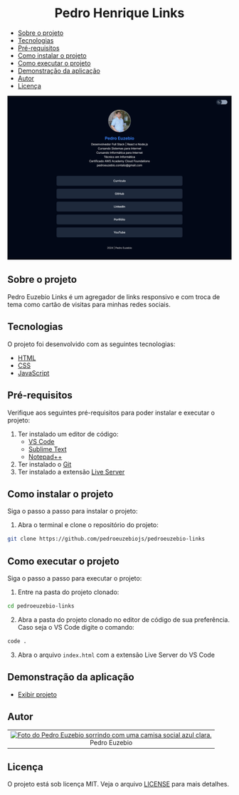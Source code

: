 <h1 align="center">
  Pedro Henrique Links
</h1>

<ul>
  <li>
    <a href="#sobre-o-projeto">
      Sobre o projeto
    </a>
  </li>
  <li>
    <a href="#tecnologias">
      Tecnologias
    </a>
  </li>
  <li>
    <a href="#pre-requisitos">
      Pré-requisitos
    </a>
  </li>
  <li>
    <a href="#como-instalar-o-projeto">
      Como instalar o projeto
    </a>
  </li>
  <li>
    <a href="#como-executar-o-projeto">
      Como executar o projeto
    </a>
  </li>
  <li>
    <a href="#demonstração-da-aplicação">
      Demonstração da aplicação
    </a>
  </li>
  <li>
    <a href="#autor">
      Autor
    </a>
  </li>
  <li>
    <a href="#licença">
      Licença
    </a>
  </li>
</ul>

![Visualização do projeto Pedro Euzebio Links](./.github/preview.png)

## Sobre o projeto

Pedro Euzebio Links é um agregador de links responsivo e com troca de tema como cartão de visitas para minhas redes sociais.

## Tecnologias

O projeto foi desenvolvido com as seguintes tecnologias:

- [HTML](https://developer.mozilla.org/pt-BR/docs/Web/HTML)
- [CSS](https://developer.mozilla.org/pt-BR/docs/Web/CSS)
- [JavaScript](https://developer.mozilla.org/pt-BR/docs/Web/JavaScript)

## Pré-requisitos

Verifique aos seguintes pré-requisitos para poder instalar e executar o projeto:

1. Ter instalado um editor de código:
   - [VS Code](https://code.visualstudio.com/download)
   - [Sublime Text](https://www.sublimetext.com/download)
   - [Notepad++](https://notepad-plus-plus.org/downloads)
2. Ter instalado o [Git](https://git-scm.com/downloads)
3. Ter instalado a extensão [Live Server](https://marketplace.visualstudio.com/items?itemName=ritwickdey.LiveServer)

## Como instalar o projeto

Siga o passo a passo para instalar o projeto:

1. Abra o terminal e clone o repositório do projeto:

```bash
git clone https://github.com/pedroeuzebiojs/pedroeuzebio-links
```

## Como executar o projeto

Siga o passo a passo para executar o projeto:

1. Entre na pasta do projeto clonado:

```bash
cd pedroeuzebio-links
```

2. Abra a pasta do projeto clonado no editor de código de sua preferência. Caso seja o VS Code digite o comando:

```bash
code .
```

3. Abra o arquivo `index.html` com a extensão Live Server do VS Code

## Demonstração da aplicação

- [Exibir projeto](https://pedroeuzebio-links.vercel.app)

## Autor

<table>
  <tr>
    <td align="center">
      <a href="https://github.com/pedroeuzebiojs">
        <img
          src="https://github.com/pedroeuzebiojs.png"
          alt="Foto do Pedro Euzebio sorrindo com uma camisa social azul clara."
          width="100"
        />
      </a>
      <br />
      Pedro Euzebio
    </td>
  </tr>
</table>

## Licença

O projeto está sob licença MIT. Veja o arquivo [LICENSE](./LICENSE) para mais detalhes.
